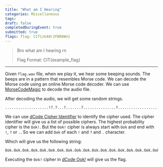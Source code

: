 ```yaml
---
title: "What am I Hearing"
categories: Miscellaneous
tags: 
draft: false
completedDuringEvent: true
submitted: true
flags: flag: CIT{zG48r2FBR6Wn}
---
```

> Bro what am I hearing rn
>
> Flag Format: CIT{example_flag}

---

Given `flag.wav` file, when we play it, we hear some beeping sounds. The beeps are in a pattern that resembles Morse code. We can decode the Morse code using an online Morse code decoder. We can use [MorseCodeMagic](https://morsecodemagic.com/morse-code-audio-decoder/) to decode the audio file.

After decoding the audio, we will get some random strings. 

```
....................!?.?...?.......?...............?....................?.?.?.?.!!?!.?.?.?!!!!!!!.............!.......................!..?..............................................!.!!!.?.!!!!!!!!!!!!!!!!!!!!!!!!!!!.!!!!!!!!!!!!!!!!!!!!!!!!!!!!!!!!!!!!!!!.........!..?!!!!!!!!!!!!!!!!!.?.!!!!!!!!!!!!!.........................................!.!!!!!!!!!.................................!.?.................................................!..?..........!..?!!!!!!!!!...............................!.
```

We can use [dCode Cipher Identifier](https://www.dcode.fr/cipher-identifier) to identify the cipher used. The cipher identifier will give us a list of possible ciphers. The highest probability cipher is the `Ook!`. But the `Ook!` cipher is always start with `Ook` and end with `!`, `?` or `.`. So we can add `Ook` of each `!` and `?` and `.` character.

Which will give us the following string:

```
Ook.Ook.Ook.Ook.Ook.Ook.Ook.Ook.Ook.Ook.Ook.Ook.Ook.Ook.Ook.Ook.Ook.Ook.Ook.Ook.Ook!Ook.Ook.Ook.Ook.Ook.Ook.Ook.Ook.Ook.Ook.Ook.Ook.Ook.Ook.Ook.Ook.Ook.Ook.Ook.Ook.Ook.Ook.Ook.Ook.Ook.Ook.Ook.Ook.Ook.Ook.Ook.Ook.Ook.Ook.Ook.Ook.Ook.Ook.Ook.Ook.Ook.Ook.Ook.Ook.Ook.Ook.Ook.Ook.Ook.Ook.Ook.Ook.Ook.Ook.Ook.Ook.Ook.Ook.Ook.Ook!Ook!Ook.Ook!Ook.Ook.Ook.Ook.Ook.Ook.Ook!Ook!Ook!Ook!Ook!Ook!Ook!Ook.Ook.Ook.Ook.Ook.Ook.Ook.Ook.Ook.Ook.Ook.Ook.Ook.Ook!Ook.Ook.Ook.Ook.Ook.Ook.Ook.Ook.Ook.Ook.Ook.Ook.Ook.Ook.Ook.Ook.Ook.Ook.Ook.Ook.Ook.Ook.Ook.Ook!Ook.Ook.Ook.Ook.Ook.Ook.Ook.Ook.Ook.Ook.Ook.Ook.Ook.Ook.Ook.Ook.Ook.Ook.Ook.Ook.Ook.Ook.Ook.Ook.Ook.Ook.Ook.Ook.Ook.Ook.Ook.Ook.Ook.Ook.Ook.Ook.Ook.Ook.Ook.Ook.Ook.Ook.Ook.Ook.Ook.Ook.Ook.Ook.Ook.Ook!Ook.Ook!Ook!Ook!Ook.Ook.Ook.Ook!Ook!Ook!Ook!Ook!Ook!Ook!Ook!Ook!Ook!Ook!Ook!Ook!Ook!Ook!Ook!Ook!Ook!Ook!Ook!Ook!Ook!Ook!Ook!Ook!Ook!Ook!Ook.Ook!Ook!Ook!Ook!Ook!Ook!Ook!Ook!Ook!Ook!Ook!Ook!Ook!Ook!Ook!Ook!Ook!Ook!Ook!Ook!Ook!Ook!Ook!Ook!Ook!Ook!Ook!Ook!Ook!Ook!Ook!Ook!Ook!Ook!Ook!Ook!Ook!Ook!Ook!Ook.Ook.Ook.Ook.Ook.Ook.Ook.Ook.Ook.Ook!Ook.Ook.Ook.Ook!Ook!Ook!Ook!Ook!Ook!Ook!Ook!Ook!Ook!Ook!Ook!Ook!Ook!Ook!Ook!Ook!Ook.Ook.Ook.Ook!Ook!Ook!Ook!Ook!Ook!Ook!Ook!Ook!Ook!Ook!Ook!Ook!Ook.Ook.Ook.Ook.Ook.Ook.Ook.Ook.Ook.Ook.Ook.Ook.Ook.Ook.Ook.Ook.Ook.Ook.Ook.Ook.Ook.Ook.Ook.Ook.Ook.Ook.Ook.Ook.Ook.Ook.Ook.Ook.Ook.Ook.Ook.Ook.Ook.Ook.Ook.Ook.Ook.Ook!Ook.Ook!Ook!Ook!Ook!Ook!Ook!Ook!Ook!Ook!Ook.Ook.Ook.Ook.Ook.Ook.Ook.Ook.Ook.Ook.Ook.Ook.Ook.Ook.Ook.Ook.Ook.Ook.Ook.Ook.Ook.Ook.Ook.Ook.Ook.Ook.Ook.Ook.Ook.Ook.Ook.Ook.Ook.Ook!Ook.Ook.Ook.Ook.Ook.Ook.Ook.Ook.Ook.Ook.Ook.Ook.Ook.Ook.Ook.Ook.Ook.Ook.Ook.Ook.Ook.Ook.Ook.Ook.Ook.Ook.Ook.Ook.Ook.Ook.Ook.Ook.Ook.Ook.Ook.Ook.Ook.Ook.Ook.Ook.Ook.Ook.Ook.Ook.Ook.Ook.Ook.Ook.Ook.Ook.Ook.Ook!Ook.Ook.Ook.Ook.Ook.Ook.Ook.Ook.Ook.Ook.Ook.Ook.Ook.Ook!Ook.Ook.Ook.Ook!Ook!Ook!Ook!Ook!Ook!Ook!Ook!Ook!Ook.Ook.Ook.Ook.Ook.Ook.Ook.Ook.Ook.Ook.Ook.Ook.Ook.Ook.Ook.Ook.Ook.Ook.Ook.Ook.Ook.Ook.Ook.Ook.Ook.Ook.Ook.Ook.Ook.Ook.Ook.Ook!Ook.
```

Executing the `Ook!` cipher in [dCode Ook!](https://www.dcode.fr/ook-language) will give us the flag.
